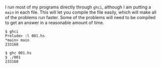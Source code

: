I run most of my programs directly through ```ghci```, although I am putting a ```main``` in each file. This will let you compile the file easily, which will make all of the problems run faster. Some of the problems will need to be compiled to get an answer in a reasonable amount of time.

```
$ ghci
Prelude> :l 001.hs
*main> main
233168
```

```
$ ghc 001.hs
$ ./001
233168
```
